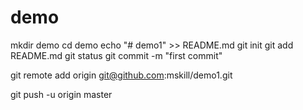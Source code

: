 # demo
mkdir demo
cd demo
echo "# demo1" >> README.md
git init
git add README.md
git status
git commit -m "first commit"

git remote add origin git@github.com:mskill/demo1.git

git push -u origin master

